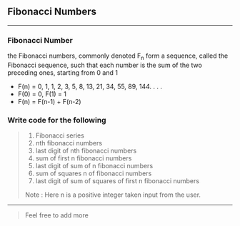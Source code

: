 ## Fibonacci Numbers
<hr>

### Fibonacci Number

  the Fibonacci numbers, commonly denoted F<sub>n</sub> form a sequence, called the Fibonacci sequence, such that each number is the sum of the two preceding ones, starting from 0 and 1
   
  - F(n) = 0, 1, 1, 2, 3, 5, 8, 13, 21, 34, 55, 89, 144. . . .
  - F(0) = 0,  F(1) = 1
  - F(n) = F(n-1) + F(n-2)
### Write code for the following

> <ol>
> <li> Fibonacci series</li>
> <li> nth fibonacci numbers</li>
> <li> last digit of nth fibonacci numbers</li>
> <li> sum of first n fibonacci numbers</li>
> <li> last digit of sum of n fibonacci numbers</li>
> <li> sum of squares n of fibonacci numbers</li>
> <li> last digit of sum of squares of first n fibonacci numbers</li>
> </ol>
> Note : Here n is a positive integer taken input from the user.

<hr>

> Feel free to add more
